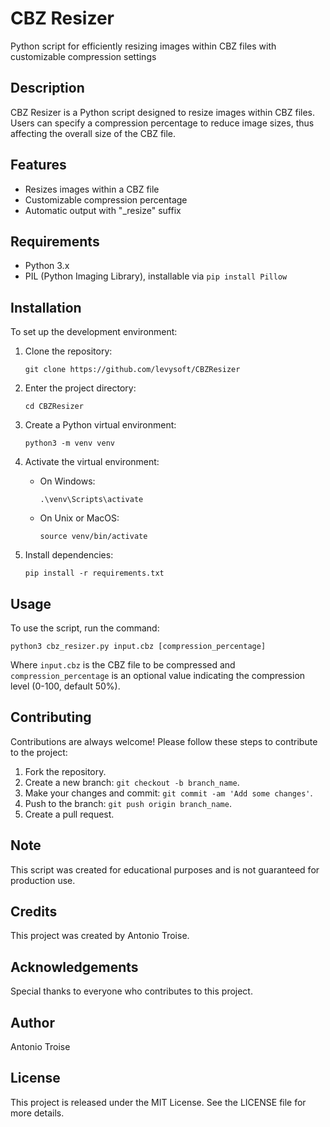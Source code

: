 # CBZ Resizer
Python script for efficiently resizing images within CBZ files with customizable compression settings

## Description
CBZ Resizer is a Python script designed to resize images within CBZ files. Users can specify a compression percentage to reduce image sizes, thus affecting the overall size of the CBZ file.

## Features
- Resizes images within a CBZ file
- Customizable compression percentage
- Automatic output with "_resize" suffix

## Requirements
- Python 3.x
- PIL (Python Imaging Library), installable via `pip install Pillow`

## Installation
To set up the development environment:

1. Clone the repository:

   `git clone https://github.com/levysoft/CBZResizer`

2. Enter the project directory:

   `cd CBZResizer`

3. Create a Python virtual environment:

   `python3 -m venv venv`

4. Activate the virtual environment:

   - On Windows:
     ```
     .\venv\Scripts\activate
     ```
   - On Unix or MacOS:
     ```
     source venv/bin/activate
     ```
5. Install dependencies:

   `pip install -r requirements.txt`

## Usage
To use the script, run the command:

`python3 cbz_resizer.py input.cbz [compression_percentage]`

Where `input.cbz` is the CBZ file to be compressed and `compression_percentage` is an optional value indicating the compression level (0-100, default 50%).

## Contributing
Contributions are always welcome! Please follow these steps to contribute to the project:

1. Fork the repository.
2. Create a new branch: `git checkout -b branch_name`.
3. Make your changes and commit: `git commit -am 'Add some changes'`.
4. Push to the branch: `git push origin branch_name`.
5. Create a pull request.

## Note
This script was created for educational purposes and is not guaranteed for production use.

## Credits
This project was created by Antonio Troise.

## Acknowledgements
Special thanks to everyone who contributes to this project.

## Author
Antonio Troise

## License
This project is released under the MIT License. See the LICENSE file for more details.

